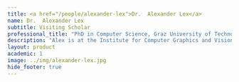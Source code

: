 ```yaml
---
title: <a href="/people/alexander-lex">Dr.  Alexander Lex</a>
name: Dr.  Alexander Lex
subtitle: Visiting Scholar
professional_title: "PhD in Computer Science, Graz University of Technology, Visiting graduate student (2011), Assistant Professor of Computer Science, Scientific Computing and Imaging Institute and School of Computing, University of Utah"  # Joined professional titles
description: "Alex is at the Institute for Computer Graphics and Vision in Graz University of Technology, Austria. He worked on development of StratomeX, a visualization tool for cancer genomics data."
layout: product
academic: 1
image: ../img/alexander-lex.jpg
hide_footer: true
---
```

